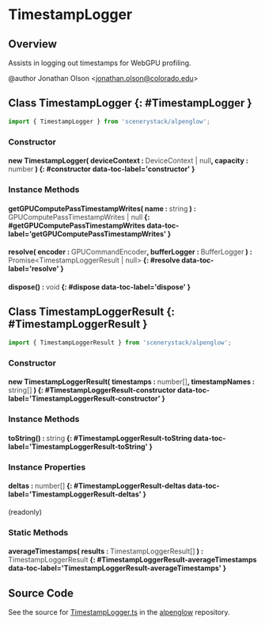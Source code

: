 # TimestampLogger

## Overview

Assists in logging out timestamps for WebGPU profiling.

@author Jonathan Olson &lt;jonathan.olson@colorado.edu&gt;

## Class TimestampLogger {: #TimestampLogger }


```js
import { TimestampLogger } from 'scenerystack/alpenglow';
```
### Constructor

#### new TimestampLogger( deviceContext : <span style="font-weight: 400; opacity: 80%;">DeviceContext | null</span>, capacity : <span style="font-weight: 400; opacity: 80%;">number</span> ) {: #constructor data-toc-label='constructor' }

### Instance Methods

#### getGPUComputePassTimestampWrites( name : <span style="font-weight: 400; opacity: 80%;">string</span> ) : <span style="font-weight: 400; opacity: 80%;">GPUComputePassTimestampWrites | null</span> {: #getGPUComputePassTimestampWrites data-toc-label='getGPUComputePassTimestampWrites' }

#### resolve( encoder : <span style="font-weight: 400; opacity: 80%;">GPUCommandEncoder</span>, bufferLogger : <span style="font-weight: 400; opacity: 80%;">BufferLogger</span> ) : <span style="font-weight: 400; opacity: 80%;">Promise&lt;TimestampLoggerResult | null&gt;</span> {: #resolve data-toc-label='resolve' }

#### dispose() : <span style="font-weight: 400; opacity: 80%;">void</span> {: #dispose data-toc-label='dispose' }



## Class TimestampLoggerResult {: #TimestampLoggerResult }


```js
import { TimestampLoggerResult } from 'scenerystack/alpenglow';
```
### Constructor

#### new TimestampLoggerResult( timestamps : <span style="font-weight: 400; opacity: 80%;">number[]</span>, timestampNames : <span style="font-weight: 400; opacity: 80%;">string[]</span> ) {: #TimestampLoggerResult-constructor data-toc-label='TimestampLoggerResult-constructor' }

### Instance Methods

#### toString() : <span style="font-weight: 400; opacity: 80%;">string</span> {: #TimestampLoggerResult-toString data-toc-label='TimestampLoggerResult-toString' }

### Instance Properties

#### deltas : <span style="font-weight: 400; opacity: 80%;">number[]</span> {: #TimestampLoggerResult-deltas data-toc-label='TimestampLoggerResult-deltas' }

(readonly)

### Static Methods

#### averageTimestamps( results : <span style="font-weight: 400; opacity: 80%;">TimestampLoggerResult[]</span> ) : <span style="font-weight: 400; opacity: 80%;">TimestampLoggerResult</span> {: #TimestampLoggerResult-averageTimestamps data-toc-label='TimestampLoggerResult-averageTimestamps' }



## Source Code

See the source for [TimestampLogger.ts](https://github.com/phetsims/alpenglow/blob/main/js/webgpu/compute/TimestampLogger.ts) in the [alpenglow](https://github.com/phetsims/alpenglow) repository.
